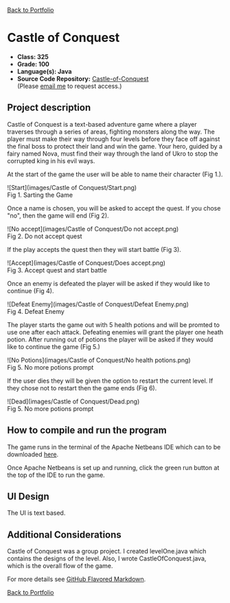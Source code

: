 [Back to Portfolio](./)

Castle of Conquest
===============

-   **Class: 325** 
-   **Grade: 100** 
-   **Language(s): Java** 
-   **Source Code Repository:** [Castle-of-Conquest](https://github.com/JamesCalebWay/Castle-of-Conquest)  
    (Please [email me](mailto:jcway@csustudent.net?subject=GitHub%20Access) to request access.)

## Project description

Castle of Conquest is a text-based adventure game where a player traverses through a series of areas, fighting monsters along the way. The player must make their way through four levels before they face off against the final boss to protect their land and win the game. Your hero, guided by a fairy named Nova, must find their way through the land of Ukro to stop the corrupted king in his evil ways.

At the start of the game the user will be able to name their character (Fig 1.).

![Start](images/Castle of Conquest/Start.png)  
Fig 1. Sarting the Game

Once a name is chosen, you will be asked to accept the quest. If you chose "no", then the game will end (Fig 2).

![No accept](images/Castle of Conquest/Do not accept.png)  
Fig 2. Do not accept quest

If the play accepts the quest then they will start battle (Fig 3).

![Accept](images/Castle of Conquest/Does accept.png)  
Fig 3. Accept quest and start battle

Once an enemy is defeated the player will be asked if they would like to continue (Fig 4).

![Defeat Enemy](images/Castle of Conquest/Defeat Enemy.png)  
Fig 4. Defeat Enemy

The player starts the game out with 5 health potions and will be promted to use one after each attack. Defeating enemies will grant the player one heath potion. After running out of potions the player will be asked if they would like to continue the game (Fig 5.)

![No Potions](images/Castle of Conquest/No health potions.png)  
Fig 5. No more potions prompt

If the user dies they will be given the option to restart the current level. If they chose not to restart then the game ends (Fig 6).

![Dead](images/Castle of Conquest/Dead.png)  
Fig 5. No more potions prompt

## How to compile and run the program

The game runs in the terminal of the Apache Netbeans IDE which can to be downloaded [here](https://netbeans.apache.org/download/index.html).

Once Apache Netbeans is set up and running, click the green run button at the top of the IDE to run the game.

## UI Design

The UI is text based.

## Additional Considerations

Castle of Conquest was a group project. I created levelOne.java which contains the designs of the level. Also, I wrote CastleOfConquest.java, which is the overall flow of the game.

For more details see [GitHub Flavored Markdown](https://guides.github.com/features/mastering-markdown/).

[Back to Portfolio](./)

